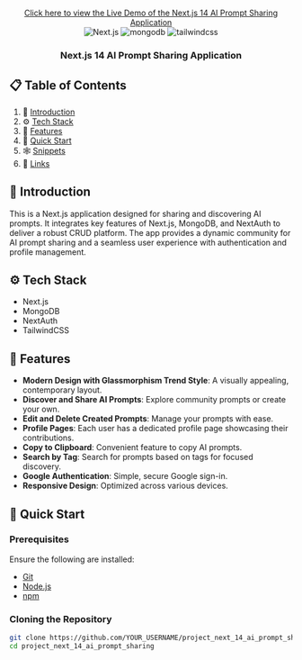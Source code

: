 <div align="center">
  <br />
  <a href="https://shareprompt-e35xrub7f-aayushmans-projects-3986618b.vercel.app/" target="_blank">
    Click here to view the Live Demo of the Next.js 14 AI Prompt Sharing Application
  </a>
  <br />

  <div>
    <img src="https://img.shields.io/badge/-Next_JS-black?style=for-the-badge&logoColor=white&logo=nextdotjs&color=000" alt="Next.js" />
    <img src="https://img.shields.io/badge/-Mongodb-black?style=for-the-badge&logoColor=white&logo=mongodb&color=47A248" alt="mongodb" />
    <img src="https://img.shields.io/badge/-Tailwind_CSS-black?style=for-the-badge&logoColor=white&logo=tailwindcss&color=06B6D4" alt="tailwindcss" />
  </div>

  <h3 align="center">Next.js 14 AI Prompt Sharing Application</h3>
</div>

## 📋 Table of Contents

1. 🤖 [Introduction](#introduction)
2. ⚙️ [Tech Stack](#tech-stack)
3. 🔋 [Features](#features)
4. 🤸 [Quick Start](#quick-start)
5. 🕸️ [Snippets](#snippets)
6. 🔗 [Links](#links)

## 🤖 Introduction

This is a Next.js application designed for sharing and discovering AI prompts. It integrates key features of Next.js, MongoDB, and NextAuth to deliver a robust CRUD platform. The app provides a dynamic community for AI prompt sharing and a seamless user experience with authentication and profile management.

## ⚙️ Tech Stack

- Next.js
- MongoDB
- NextAuth
- TailwindCSS

## 🔋 Features

- **Modern Design with Glassmorphism Trend Style**: A visually appealing, contemporary layout.
- **Discover and Share AI Prompts**: Explore community prompts or create your own.
- **Edit and Delete Created Prompts**: Manage your prompts with ease.
- **Profile Pages**: Each user has a dedicated profile page showcasing their contributions.
- **Copy to Clipboard**: Convenient feature to copy AI prompts.
- **Search by Tag**: Search for prompts based on tags for focused discovery.
- **Google Authentication**: Simple, secure Google sign-in.
- **Responsive Design**: Optimized across various devices.

## 🤸 Quick Start

### Prerequisites

Ensure the following are installed:

- [Git](https://git-scm.com/)
- [Node.js](https://nodejs.org/en)
- [npm](https://www.npmjs.com/)

### Cloning the Repository

```bash
git clone https://github.com/YOUR_USERNAME/project_next_14_ai_prompt_sharing.git
cd project_next_14_ai_prompt_sharing
